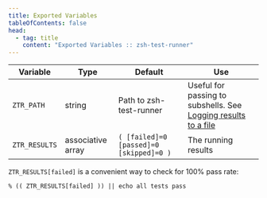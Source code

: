 ```yaml
---
title: Exported Variables
tableOfContents: false
head:
  - tag: title
    content: "Exported Variables :: zsh-test-runner"
---
```


Variable | Type | Default | Use
---|---|---|---
`ZTR_PATH` | string | Path to zsh-test-runner | Useful for passing to subshells. See [Logging results to a file](/usage/logging)
`ZTR_RESULTS` | associative array | `( [failed]=0 [passed]=0 [skipped]=0 )` | The running results

`ZTR_RESULTS[failed]` is a convenient way to check for 100% pass rate:

```shell
% (( ZTR_RESULTS[failed] )) || echo all tests pass
```
